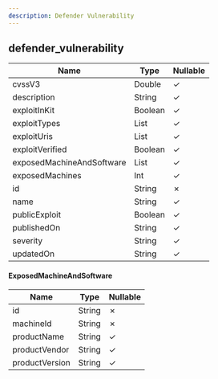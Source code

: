 ```yaml
---
description: Defender Vulnerability
---
```

defender_vulnerability
----------------------

| **Name**                  | **Type**                        | **Nullable** |
| ------------------------- | ------------------------------- | ------------ |
| cvssV3                    | Double                          | &check;      |
| description               | String                          | &check;      |
| exploitInKit              | Boolean                         | &check;      |
| exploitTypes              | List<String>                    | &check;      |
| exploitUris               | List<String>                    | &check;      |
| exploitVerified           | Boolean                         | &check;      |
| exposedMachineAndSoftware | List<ExposedMachineAndSoftware> | &check;      |
| exposedMachines           | Int                             | &check;      |
| id                        | String                          | &cross;      |
| name                      | String                          | &check;      |
| publicExploit             | Boolean                         | &check;      |
| publishedOn               | String                          | &check;      |
| severity                  | String                          | &check;      |
| updatedOn                 | String                          | &check;      |

#### ExposedMachineAndSoftware
| **Name**       | **Type** | **Nullable** |
| -------------- | -------- | ------------ |
| id             | String   | &cross;      |
| machineId      | String   | &cross;      |
| productName    | String   | &check;      |
| productVendor  | String   | &check;      |
| productVersion | String   | &check;      |
